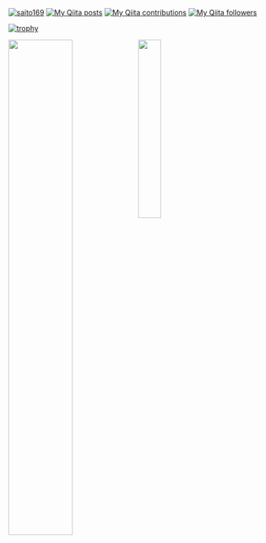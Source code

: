 [![saito169](https://img.shields.io/endpoint?url=https%3A%2F%2Fatcoder-badges.now.sh%2Fapi%2Fatcoder%2Fjson%2Fsaito169)](https://atcoder.jp/users/saito169)
[![My Qiita posts](https://qiita-badge.apiapi.app/s/saito169/posts.svg)](http://qiita.com/saito169)
[![My Qiita contributions](https://qiita-badge.apiapi.app/s/saito169/contributions.svg)](http://qiita.com/saito169)
[![My Qiita followers](https://qiita-badge.apiapi.app/s/saito169/followers.svg)](http://qiita.com/saito169)

[![trophy](https://github-profile-trophy.vercel.app/?username=saito169&no-bg=true&no-frame=true&theme=alduin)](https://github.com/ryo-ma/github-profile-trophy)

<a href="https://github.com/anuraghazra/github-readme-stats">
  <img align="left" width=50% src="https://github-readme-stats.vercel.app/api?username=saito169&count_private=true&show_icons=true&include_all_commits=true&hide_border=true&theme=noctis_minimus&bg_color=00000000" />
  <img align="left" width=30% src="https://github-readme-stats.vercel.app/api/top-langs/?username=saito169&hide_border=true&theme=noctis_minimus&bg_color=00000000" />
</a>
